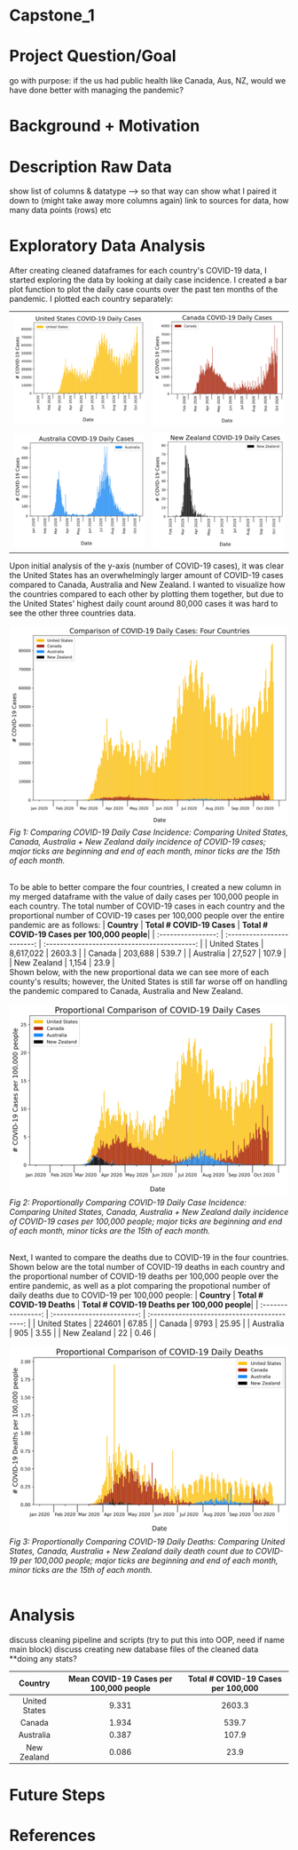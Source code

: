 # Capstone_1
# Project Question/Goal
go with purpose: if the us had public health like Canada, Aus, NZ, would we have done better with managing the pandemic?  


# Background + Motivation

# Description Raw Data
show list of columns & datatype --> so that way can show what I paired it down to
(might take away more columns again)
link to sources for data, how many data points (rows) etc

# Exploratory Data Analysis

After creating cleaned dataframes for each country's COVID-19 data, I started exploring the data by looking at  daily case incidence. I created a bar plot function to plot the daily case counts over the past ten months of the pandemic. I plotted each country separately:  
  
|                              |                                  |
| ---------------------------- | -------------------------------- |
|![](images/us_daily_cases.svg)|![](images/canada_daily_cases.svg)|
|                              |                                  |
|![](images/aus_daily_cases.svg)|![](images/nz_daily_cases.svg)   |

Upon initial analysis of the y-axis (number of COVID-19 cases), it was clear the United States has an overwhelmingly larger amount of COVID-19 cases compared to Canada, Australia and New Zealand. I wanted to visualize how the countries compared to each other by plotting them together, but due to the United States' highest daily count around 80,000 cases it was hard to see the other three countries data. 

![](images/four_merge_daily_cases.svg)  
*Fig 1: Comparing COVID-19 Daily Case Incidence: Comparing United States, Canada, Australia + New Zealand daily incidence of COVID-19 cases; major ticks are beginning and end of each month, minor ticks are the 15th of each month.* <br><br>

To be able to better compare the four countries, I created a new column in my merged dataframe with the value of daily cases per 100,000 people in each country. The total number of COVID-19 cases in each country and the proportional number of COVID-19 cases per 100,000 people over the entire pandemic are as follows: 
| **Country**        | **Total # COVID-19 Cases** | **Total # COVID-19 Cases per 100,000 people**|
| :----------------: | :------------------------: | :------------------------------------------: |
|   United States    |          8,617,022         |                     2603.3                   |
|       Canada       |            203,688         |                      539.7                   |
|     Australia      |             27,527         |                      107.9                   |
|    New Zealand     |              1,154         |                       23.9                   |
<br>
Shown below, with the new proportional data we can see more of each county's results; however, the United States is still far worse off on handling the pandemic compared to Canada, Australia and New Zealand. 

![](images/four_merge_daily_proportional.svg) 
*Fig 2: Proportionally Comparing COVID-19 Daily Case Incidence: Comparing United States, Canada, Australia + New Zealand daily incidence of COVID-19 cases per 100,000 people; major ticks are beginning and end of each month, minor ticks are the 15th of each month.* <br><br>

Next, I wanted to compare the deaths due to COVID-19 in the four countries. Shown below are the total number of COVID-19 deaths in each country and the proportional number of COVID-19 deaths per 100,000 people over the entire pandemic, as well as a plot comparing the propotional number of daily deaths due to COVID-19 per 100,000 people:
| **Country**        | **Total # COVID-19 Deaths** | **Total # COVID-19 Deaths per 100,000 people**|
| :----------------: | :------------------------: | :------------------------------------------: |
|   United States    |          224601        |                     67.85                  |
|       Canada       |            9793       |                      25.95                  |
|     Australia      |             905         |                      3.55                  |
|    New Zealand     |              22        |                       0.46                  |
<br>

![](images/four_merge_daily_death_proportional.svg) 
*Fig 3: Proportionally Comparing COVID-19 Daily Deaths: Comparing United States, Canada, Australia + New Zealand daily death count due to COVID-19 per 100,000 people; major ticks are beginning and end of each month, minor ticks are the 15th of each month.* <br><br>

# Analysis
discuss cleaning pipeline and scripts (try to put this into OOP, need if name main block)
discuss creating new database files of the cleaned data
**doing any stats?

| **Country**        | **Mean COVID-19 Cases per 100,000 people** | **Total # COVID-19 Cases per 100,000**|
| :----------------: | :------------------------: | :------------------------------------------: |
|   United States    |          9.331         |                     2603.3                   |
|       Canada       |           1.934      |                      539.7                   |
|     Australia      |             0.387        |                      107.9                   |
|    New Zealand     |              0.086        |                       23.9                   |

# Future Steps

# References